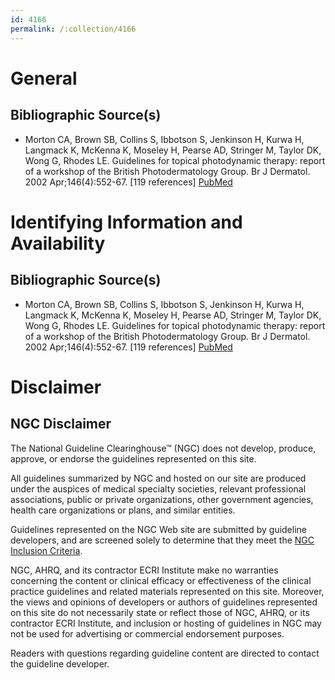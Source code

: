 ```yaml
---
id: 4166
permalink: /:collection/4166
---
```


# General

## Bibliographic Source(s)

- Morton CA, Brown SB, Collins S, Ibbotson S, Jenkinson H, Kurwa H, Langmack K, McKenna K, Moseley H, Pearse AD, Stringer M, Taylor DK, Wong G, Rhodes LE. Guidelines for topical photodynamic therapy: report of a workshop of the British Photodermatology Group. Br J Dermatol. 2002 Apr;146(4):552-67. [119 references] [ PubMed ](http://www.ncbi.nlm.nih.gov/entrez/query.fcgi?cmd=Retrieve&db=pubmed&dopt=Abstract&list_uids=11966684)

# Identifying Information and Availability

## Bibliographic Source(s)

- Morton CA, Brown SB, Collins S, Ibbotson S, Jenkinson H, Kurwa H, Langmack K, McKenna K, Moseley H, Pearse AD, Stringer M, Taylor DK, Wong G, Rhodes LE. Guidelines for topical photodynamic therapy: report of a workshop of the British Photodermatology Group. Br J Dermatol. 2002 Apr;146(4):552-67. [119 references] [ PubMed ](http://www.ncbi.nlm.nih.gov/entrez/query.fcgi?cmd=Retrieve&db=pubmed&dopt=Abstract&list_uids=11966684)

# Disclaimer

## NGC Disclaimer

The National Guideline Clearinghouse™ (NGC) does not develop, produce, approve, or endorse the guidelines represented on this site.

All guidelines summarized by NGC and hosted on our site are produced under the auspices of medical specialty societies, relevant professional associations, public or private organizations, other government agencies, health care organizations or plans, and similar entities.

Guidelines represented on the NGC Web site are submitted by guideline developers, and are screened solely to determine that they meet the [NGC Inclusion Criteria](/help-and-about/summaries/inclusion-criteria).

NGC, AHRQ, and its contractor ECRI Institute make no warranties concerning the content or clinical efficacy or effectiveness of the clinical practice guidelines and related materials represented on this site. Moreover, the views and opinions of developers or authors of guidelines represented on this site do not necessarily state or reflect those of NGC, AHRQ, or its contractor ECRI Institute, and inclusion or hosting of guidelines in NGC may not be used for advertising or commercial endorsement purposes.

Readers with questions regarding guideline content are directed to contact the guideline developer.

